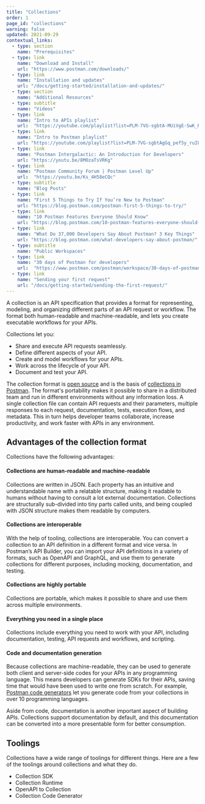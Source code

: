 ```yaml
---
title: "Collections"
order: 1
page_id: "collections"
warning: false
updated: 2021-09-29
contextual_links:
  - type: section
    name: "Prerequisites"
  - type: link
    name: "Download and Install"
    url: "https://www.postman.com/downloads/"
  - type: link
    name: "Installation and updates"
    url: "/docs/getting-started/installation-and-updates/"
  - type: section
    name: "Additional Resources"
  - type: subtitle
    name: "Videos"
  - type: link
    name: "Intro to APIs playlist"
    url:  "https://youtube.com/playlist?list=PLM-7VG-sgbtA-MUiVgE-SwK_RkYgesikH"
  - type: link
    name: "Intro to Postman playlist"
    url: "https://youtube.com/playlist?list=PLM-7VG-sgbtAgGq_pef5y_ruIUBPpUgNJ"
  - type: link
    name: "Postman Intergalactic: An Introduction for Developers"
    url: "https://youtu.be/8MOzaTsVRKg"
  - type: link
    name: "Postman Community Forum | Postman Level Up"
    url:  "https://youtu.be/Ks_4H58eCQc"
  - type: subtitle
    name: "Blog Posts"
  - type: link
    name: "First 5 Things to Try If You’re New to Postman"
    url: "https://blog.postman.com/postman-first-5-things-to-try/"
  - type: link
    name: "10 Postman Features Everyone Should Know"
    url: "https://blog.postman.com/10-postman-features-everyone-should-know/"
  - type: link
    name: "What Do 37,000 Developers Say About Postman? 3 Key Things"
    url: "https://blog.postman.com/what-developers-say-about-postman/"
  - type: subtitle
    name: "Public Workspaces"
  - type: link
    name: "30 days of Postman for developers"
    url:  "https://www.postman.com/postman/workspace/30-days-of-postman-for-developers/overview"
  - type: link
    name: "Sending your first request"
    url: "/docs/getting-started/sending-the-first-request/"
---
```


A collection is an API specification that provides a format for representing, modeling, and organizing different parts of an API request or workflow. The format both human-readable and machine-readable, and lets you create executable workflows for your APIs.

Collections let you:

* Share and execute API requests seamlessly.
* Define different aspects of your API.
* Create and model workflows for your APIs.
* Work across the lifecycle of your API.
* Document and test your API.

The collection format is [open source](https://github.com/postmanlabs/schemas/tree/develop/schemas/draft-07) and is the basis of [collections in Postman](https://www.postman.com/collection/). The format's portability makes it possible to share in a distributed team and run in different environments without any information loss. A single collection file can contain API requests and their parameters, multiple responses to each request, documentation, tests, execution flows, and metadata. This in turn helps developer teams collaborate, increase productivity, and work faster with APIs in any environment.



## Advantages of the collection format

Collections have the following advantages:

#### Collections are human-readable and machine-readable

Collections are written in JSON. Each property has an intuitive and understandable name with a relatable structure, making it readable to humans without having to consult a lot external documentation. Collections are structurally sub-divided into tiny parts called units, and being coupled with JSON structure makes them readable by computers.

#### Collections are interoperable

With the help of tooling, collections are interoperable. You can convert a collection to an API definition in a different format and vice versa. In Postman’s API Builder, you can import your API definitions in a variety of formats, such as OpenAPI and GraphQL, and use them to generate collections for different purposes, including mocking, documentation, and testing.

#### Collections are highly portable

Collections are portable, which makes it possible to share and use them across multiple environments.

#### Everything you need in a single place

Collections include everything you need to work with your API, including documentation, testing, API requests and workflows, and scripting.

#### Code and documentation generation

Because collections are machine-readable, they can be used to generate both client and server-side codes for your APIs in any programming language. This means developers can generate SDKs for their APIs, saving time that would have been used to write one from scratch. For example, [Postman code generators](https://github.com/postmanlabs/postman-code-generators) let you generate code from your collections in over 10 programming languages.

Aside from code, documentation is another important aspect of building APIs. Collections support documentation by default, and this documentation can be converted into a more presentable form for better consumption.


## Toolings
Collections have a wide range of toolings for different things. Here are a few of the toolings around collections and what they do.

- Collection SDK
- Collection Runtime
- OpenAPI to Collection
- Collection Code Generator